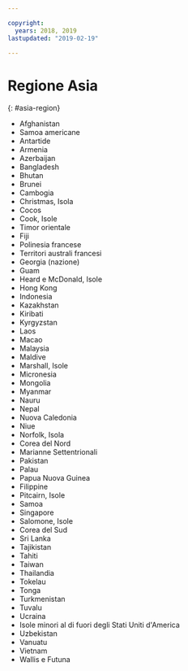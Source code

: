 ```yaml
---

copyright:
  years: 2018, 2019
lastupdated: "2019-02-19"

---
```



# Regione Asia
{: #asia-region}

* Afghanistan
* Samoa americane
* Antartide
* Armenia
* Azerbaijan
* Bangladesh
* Bhutan
* Brunei
* Cambogia
* Christmas, Isola
* Cocos
* Cook, Isole
* Timor orientale
* Fiji
* Polinesia francese
* Territori australi francesi
* Georgia (nazione)
* Guam
* Heard e McDonald, Isole
* Hong Kong
* Indonesia
* Kazakhstan
* Kiribati
* Kyrgyzstan
* Laos
* Macao
* Malaysia
* Maldive
* Marshall, Isole
* Micronesia
* Mongolia
* Myanmar
* Nauru
* Nepal
* Nuova Caledonia
* Niue
* Norfolk, Isola
* Corea del Nord
* Marianne Settentrionali
* Pakistan
* Palau
* Papua Nuova Guinea
* Filippine
* Pitcairn, Isole
* Samoa
* Singapore
* Salomone, Isole
* Corea del Sud
* Sri Lanka
* Tajikistan
* Tahiti
* Taiwan
* Thailandia
* Tokelau
* Tonga
* Turkmenistan
* Tuvalu
* Ucraina
* Isole minori al di fuori degli Stati Uniti d'America
* Uzbekistan
* Vanuatu
* Vietnam
* Wallis e Futuna
